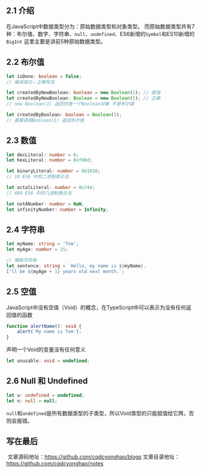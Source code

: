 ## 2.1 介绍
在JavaScript中数据类型分为：原始数据类型和对象类型。
而原始数据类型共有7种：布尔值、数字、字符串、`null`、`undefined`、ES6新增的`Symbol`和ES10新增的`BigInt`
这里主要是讲前5种原始数据类型。
​

## 2.2 布尔值
```typescript
let isDone: boolean = false;
// 编译成功；正确写法

let createdByNewBoolean: boolean = new Boolean(1); // 报错
let createdByNewBoolean: Boolean = new Boolean(1); // 正确
// new Boolean(1) 返回的是一个Boolean对象 不是布尔值

let createdByBoolean: boolean = Boolean(1);
// 直接调用Boolean(1) 返回布尔值
```
## 
## 2.3 数值
```typescript
let decLiteral: number = 6;
let hexLiteral: number = 0xf00d;

let binaryLiteral: number = 0b1010; 
// 10 ES6 中的二进制表示法

let octalLiteral: number = 0o744; 
// 484 ES6 中的八进制表示法

let notANumber: number = NaN;
let infinityNumber: number = Infinity;
```


## 2.4 字符串
```typescript
let myName: string = 'Tom';
let myAge: number = 25;

// 模板字符串
let sentence: string = `Hello, my name is ${myName}.
I'll be ${myAge + 1} years old next month.`;
```
## 
## 2.5 空值
JavaScript中没有空值（Void）的概念，在TypeScript中可以表示为没有任何返回值的函数
```typescript
function alertName(): void {
    alert('My name is Tom');
}
```
声明一个Void的变量没有任何意义 
```typescript
let unusable: void = undefined;
```
## 
## 2.6 Null 和 Undefined 
```typescript
let u: undefined = undefined;
let n: null = null;
```
`null`和`undefined`是所有数据类型的子类型，所以Void类型的只能赋值给它两，否则会报错。

## 写在最后
​
文章源码地址：https://github.com/cqdcyonghao/blogs
文章目录地址：https://github.com/cqdcyonghao/notes
